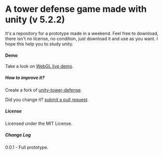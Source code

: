 # A tower defense game made with unity (v 5.2.2) #

It's a repository for a prototype made in a weekend. Feel free to download, there isn't no license, no condition, just download it and use as you want. I hope this help you to study unity.

#### Demo

Take a look on [WebGL live demo](https://rawgit.com/joaokucera/unity-tower-defense/master/build/webgl/index.html).

##### How to improve it?

Create a fork of [unity-tower-defense](https://github.com/joaokucera/unity-tower-defense/fork). 

Did you change it? [submit a pull request](https://github.com/joaokucera/unity-tower-defense/pull/new/master).

##### License

Licensed under the MIT License.

##### Change Log

0.0.1 - Full prototype.